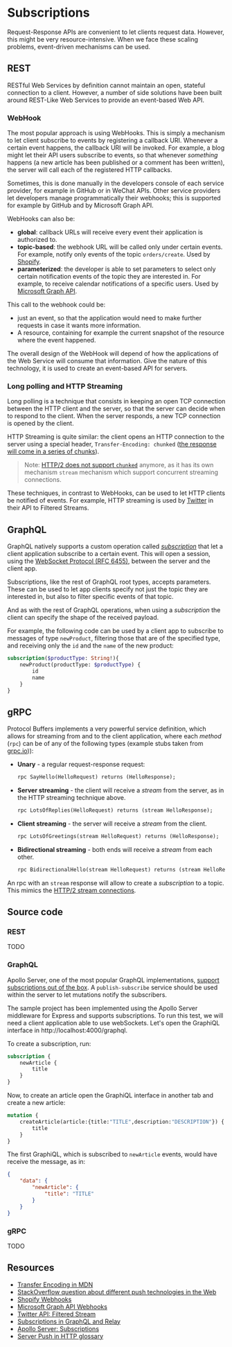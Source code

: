 # Subscriptions
Request-Response APIs are convenient to let clients request data. However, this might be very resource-intensive. When we face these scaling problems, event-driven mechanisms can be used.

## REST
RESTful Web Services by definition cannot maintain an open, stateful connection to a client. However, a number of side solutions have been built around REST-Like Web Services to provide an event-based Web API.

### WebHook
The most popular approach is using WebHooks. This is simply a mechanism to let client subscribe to events by registering a callback URI. Whenever a certain event happens, the callback URI will be invoked. For example, a blog might let their API users subscribe to events, so that whenever _something_ happens (a new article has been published or a comment has been written), the server will call each of the registered HTTP callbacks.

Sometimes, this is done manually in the developers console of each service provider, for example in GitHub or in WeChat APIs. Other service providers let developers manage programmatically their webhooks; this is supported for example by GitHub and by Microsoft Graph API.

WebHooks can also be:
* **global**: callback URLs will receive every event their application is authorized to.
* **topic-based**: the webhook URL will be called only under certain events. For example, notify only events of the topic `orders/create`. Used by [Shopify][Shopify Webhooks].
* **parameterized**: the developer is able to set parameters to select only certain notification events of the topic they are interested in. For example, to receive calendar notifications of a specific users. Used by [Microsoft Graph API][Microsoft Graph API Webhooks].

This call to the webhook could be:
* just an event, so that the application would need to make further requests in case it wants more information.
* A resource, containing for example the current snapshot of the resource where the event happened.

The overall design of the WebHook will depend of how the applications of the Web Service will consume that information. Give the nature of this technology, it is used to create an event-based API for servers.

### Long polling and HTTP Streaming
Long polling is a technique that consists in keeping an open TCP connection between the HTTP client and the server, so that the server can decide when to respond to the client. When the server responds, a new TCP connection is opened by the client.

HTTP Streaming is quite similar: the client opens an HTTP connection to the server using a special header, `Transfer-Encoding: chunked` ([the response will come in a series of chunks][Transfer Encoding in MDN]).

> Note: [HTTP/2 does not support `chunked`][HTTP/2 (RFC 7540)] anymore, as it has its own mechanism `stream` mechanism which support concurrent streaming connections.

These techniques, in contrast to WebHooks, can be used to let HTTP clients be notified of events. For example, HTTP streaming is used by [Twitter][Twitter API: Filtered Stream] in their API to Filtered Streams.

## GraphQL
GraphQL natively supports a custom operation called [_subscription_][Subscriptions in GraphQL and Relay] that let a client application subscribe to a certain event. This will open a session, using the [WebSocket Protocol (RFC 6455)][], between the server and the client app.

Subscriptions, like the rest of GraphQL root types, accepts parameters. These can be used to let app clients specify not just the topic they are interested in, but also to filter specific events of that topic.

And as with the rest of GraphQL operations, when using a _subscription_ the client can specify the shape of the received payload.

For example, the following code can be used by a client app to subscribe to messages of type `newProduct`, filtering those that are of the specified type, and receiving only the `id` and the `name` of the new product:

```graphql
subscription($productType: String!){
    newProduct(productType: $productType) {
        id
        name
    }
}
```

## gRPC
Protocol Buffers implements a very powerful service definition, which allows for streaming from and to the client application, where each _method_ (`rpc`) can be of any of the following types (example stubs taken from [grpc.io](https://grpc.io/docs/what-is-grpc/core-concepts/))):

* **Unary** - a regular request-response request:

    ```proto
    rpc SayHello(HelloRequest) returns (HelloResponse);
    ```

* **Server streaming** - the client will receive a _stream_ from the server, as in the HTTP streaming technique above.

    ```proto
    rpc LotsOfReplies(HelloRequest) returns (stream HelloResponse);
    ```

* **Client streaming** - the server will receive a _stream_ from the client.

    ```proto
    rpc LotsOfGreetings(stream HelloRequest) returns (HelloResponse);
    ```

* **Bidirectional streaming** - both ends will receive a _stream_ from each other.

    ```proto
    rpc BidirectionalHello(stream HelloRequest) returns (stream HelloResponse);
    ```

An rpc with an `stream` response will allow to create a _subscription_ to a topic. This mimics the [HTTP/2 stream connections][HTTP/2 (RFC 7540)].

## Source code

### REST
TODO

### GraphQL
Apollo Server, one of the most popular GraphQL implementations, [support subscriptions out of the box][Apollo Server: Subscriptions]. A `publish-subscribe` service should be used within the server to let mutations notify the subscribers.

The sample project has been implemented using the Apollo Server middleware for Express and supports subscriptions. To run this test, we will need a client application able to use webSockets. Let's open the GraphiQL interface in http://localhost:4000/graphql.

To create a subscription, run:

```graphql
subscription {
    newArticle {
        title
    }
}
```

Now, to create an article open the GraphiQL interface in another tab and create a new article:

```graphql
mutation {
    createArticle(article:{title:"TITLE",description:"DESCRIPTION"}) {
        title
    }
}
```

The first GraphiQL, which is subscribed to `newArticle` events, would have receive the message, as in:

```json
{
    "data": {
        "newArticle": {
            "title": "TITLE"
        }
    }
}
```

### gRPC
TODO

## Resources
* [Transfer Encoding in MDN][]
* [StackOverflow question about different push technologies in the Web](https://stackoverflow.com/questions/12555043/my-understanding-of-http-polling-long-polling-http-streaming-and-websockets)
* [Shopify Webhooks][]
* [Microsoft Graph API Webhooks][]
* [Twitter API: Filtered Stream][]
* [Subscriptions in GraphQL and Relay][]
* [Apollo Server: Subscriptions][]
* [Server Push in HTTP glossary](https://stackoverflow.com/a/14711517)

[Transfer Encoding in MDN]: https://developer.mozilla.org/en-US/docs/Web/HTTP/Headers/Transfer-Encoding
[HTTP/2 (RFC 7540)]: https://tools.ietf.org/html/rfc7540
[Shopify Webhooks]: https://shopify.dev/docs/admin-api/rest/reference/events/webhook
[Microsoft Graph API Webhooks]: https://docs.microsoft.com/en-us/graph/api/resources/webhooks?view=graph-rest-1.0
[Twitter API: Filtered Stream]: https://developer.twitter.com/en/docs/twitter-api/tweets/filtered-stream/introduction
[Subscriptions in GraphQL and Relay]: https://graphql.org/blog/subscriptions-in-graphql-and-relay/
[Apollo Server: Subscriptions]: https://www.apollographql.com/docs/apollo-server/data/subscriptions/
[WebSocket Protocol (RFC 6455)]: https://tools.ietf.org/html/rfc6455
